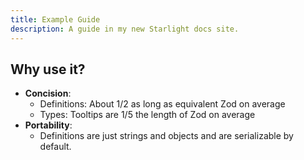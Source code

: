 ```yaml
---
title: Example Guide
description: A guide in my new Starlight docs site.
---
```


## Why use it?

- **Concision**:
  - Definitions: About 1/2 as long as equivalent Zod on average
  - Types: Tooltips are 1/5 the length of Zod on average
- **Portability**:
  - Definitions are just strings and objects and are serializable by default.
